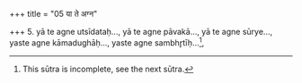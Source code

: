 +++
title = "05 या ते अग्न"

+++
5. yā te agne utsīdataḥ..., yā te agne pāvakā..., yā te agne sūrye..., yaste agne kāmadughāḥ..., yaste agne sambhr̥tīḥ...[^1],   


[^1]: This sūtra is incomplete, see the next sūtra. 
